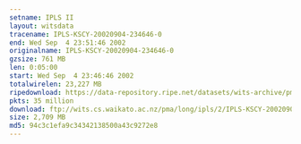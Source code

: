 ```yaml
---
setname: IPLS II
layout: witsdata
tracename: IPLS-KSCY-20020904-234646-0
end: Wed Sep  4 23:51:46 2002
originalname: IPLS-KSCY-20020904-234646-0
gzsize: 761 MB
len: 0:05:00
start: Wed Sep  4 23:46:46 2002
totalwirelen: 23,227 MB
ripedownload: https://data-repository.ripe.net/datasets/wits-archive/pma/long/ipls/2/IPLS-KSCY-20020904-234646-0.gz
pkts: 35 million
download: ftp://wits.cs.waikato.ac.nz/pma/long/ipls/2/IPLS-KSCY-20020904-234646-0.gz
size: 2,709 MB
md5: 94c3c1efa9c34342138500a43c9272e8
---
```


